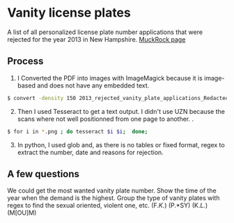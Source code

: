 # Vanity license plates

A list of all personalized license plate number applications that were rejected for the year 2013 in New Hampshire. [MuckRock page](https://www.muckrock.com/foi/new-hampshire-81/rejected-personalized-aka-vanity-license-plates-in-2013-department-of-motor-vehicles-11650/)

## Process

1. I Converted the PDF into images with ImageMagick because it is image-based and does not have any embedded text.

```sh
$ convert -density 150 2013_rejected_vanity_plate_applications_Redacted.pdf vanity_plate.png
```

2. Then I used Tesseract to get a text output. I didn't use UZN because the scans where not well positionned from one page to another.
.
```sh
$ for i in *.png ; do tesseract $i $i;  done;
```

3. In python, I used glob and, as there is no tables or fixed format, regex to extract the number, date and reasons for rejection.

## A few questions

We could get the most wanted vanity plate number. Show the time of the year when the demand is the highest. Group the type of vanity plates with regex to find the sexual oriented, violent one, etc. (F.*K.*) (P.*SY) (K.*L.*) (M[OU]M)
